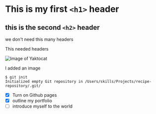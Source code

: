 # This is my first `<h1>` header
## this is the second `<h2>` header
we don't need this many headers

This needed headers

![Image of Yaktocat](https://octodex.github.com/images/yaktocat.png) 

I added an image
```
$ git init
Initialized empty Git repository in /Users/skills/Projects/recipe-repository/.git/
```
- [x] Turn on Github pages
- [x] outline my portfolio
- [ ] introduce myself to the world
